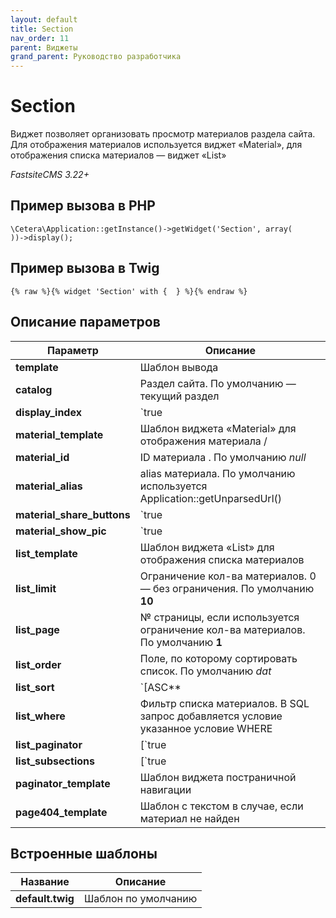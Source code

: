 ```yaml
---
layout: default
title: Section
nav_order: 11
parent: Виджеты
grand_parent: Руководство разработчика
---
```


# Section

Виджет позволяет организовать просмотр материалов раздела сайта. Для отображения материалов используется виджет «Material», для отображения списка материалов — виджет «List»

*FastsiteCMS 3.22+*

## Пример вызова в PHP

	\Cetera\Application::getInstance()->getWidget('Section', array(
	))->display();

## Пример вызова в Twig

	{% raw %}{% widget 'Section' with {  } %}{% endraw %}

## Описание параметров

Параметр | Описание
---|---
**template**|Шаблон вывода
**catalog**|Раздел сайта. По умолчанию — текущий раздел
**display_index**|`true|false` Показывать материал с alias=index, если не указан другой материал. При значении *false* и отсутствии материала показывается список материалов раздела. По умолчанию *true*
**material_template**|Шаблон виджета «Material» для отображения материала /
**material_id**|ID материала . По умолчанию *null*
**material_alias**|alias материала. По умолчанию используется Application::getUnparsedUrl()
**material_share_buttons**|`true|false` Показать кнопки расшаривания материалов в соцсети. По умолчанию *false*
**material_show_pic**|`true|false` Показать иллюстрацию (поле pic у материала). По умолчанию *false*
**list_template**|Шаблон виджета «List» для отображения списка материалов
**list_limit**|Ограничение кол-ва материалов. 0 — без ограничения. По умолчанию **10**
**list_page**|№ страницы, если используется ограничение кол-ва материалов. По умолчанию **1**
**list_order**|Поле, по которому сортировать список. По умолчанию *dat*
**list_sort**|`[ASC**|DESC]` Порядок сортировки. По умолчанию **DESC**
**list_where**|Фильтр списка материалов. В SQL запрос добавляется условие указанное условие WHERE
**list_paginator**|[`true|false`] Показать постраничную навигацию. По умолчанию **true**
**list_subsections**|[`true|false`] Показывать материалы из подразделов в списке. По умолчанию **false**
**paginator_template**|Шаблон виджета постраничной навигации
**page404_template**|Шаблон с текстом в случае, если материал не найден

## Встроенные шаблоны

Название | Описание
---|---
**default.twig**|Шаблон по умолчанию
